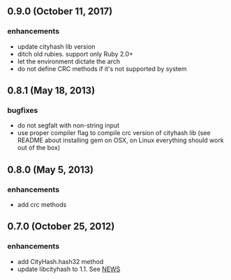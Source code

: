 ## 0.9.0 (October 11, 2017) ##

### enhancements
  * update cityhash lib version
  * ditch old rubies. support only Ruby 2.0+
  * let the environment dictate the arch
  * do not define CRC methods if it's not supported by system

## 0.8.1 (May 18, 2013) ##

### bugfixes
  * do not segfalt with non-string input
  * use proper compiler flag to compile crc version of cityhash lib (see README about installing gem on OSX,
  on Linux everything should work out of the box)

## 0.8.0 (May 5, 2013) ##

### enhancements
  * add crc methods

## 0.7.0 (October 25, 2012) ##

### enhancements
  * add CityHash.hash32 method
  * update libcityhash to 1.1. See [NEWS](http://code.google.com/p/cityhash/source/browse/trunk/NEWS)
